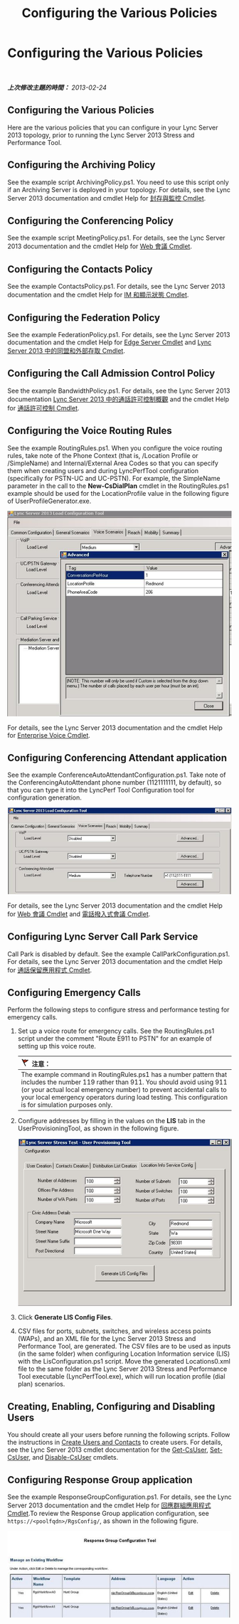 ﻿---
title: Configuring the Various Policies
TOCTitle: Configuring the Various Policies
ms:assetid: e3b3cbda-7c17-470b-acb0-82fdcc473184
ms:mtpsurl: https://technet.microsoft.com/zh-tw/library/JJ945610(v=OCS.15)
ms:contentKeyID: 52056021
ms.date: 09/13/2014
mtps_version: v=OCS.15
ms.translationtype: HT
---

# Configuring the Various Policies

 

_**上次修改主題的時間：** 2013-02-24_

## Configuring the Various Policies

Here are the various policies that you can configure in your Lync Server 2013 topology, prior to running the Lync Server 2013 Stress and Performance Tool.

## Configuring the Archiving Policy

See the example script ArchivingPolicy.ps1. You need to use this script only if an Archiving Server is deployed in your topology. For details, see the Lync Server 2013 documentation and cmdlet Help for [封存與監控 Cmdlet](https://technet.microsoft.com/zh-tw/library/gg415629\(v=ocs.15\)).

## Configuring the Conferencing Policy

See the example script MeetingPolicy.ps1. For details, see the Lync Server 2013 documentation and the cmdlet Help for [Web 會議 Cmdlet](https://technet.microsoft.com/zh-tw/library/gg415675\(v=ocs.15\)).

## Configuring the Contacts Policy

See the example ContactsPolicy.ps1. For details, see the Lync Server 2013 documentation and the cmdlet Help for [IM 和顯示狀態 Cmdlet](https://technet.microsoft.com/zh-tw/library/gg398611\(v=ocs.15\)).

## Configuring the Federation Policy

See the example FederationPolicy.ps1. For details, see the Lync Server 2013 documentation and the cmdlet Help for [Edge Server Cmdlet](https://technet.microsoft.com/zh-tw/library/gg415635\(v=ocs.15\)) and [Lync Server 2013 中的同盟和外部存取 Cmdlet](https://technet.microsoft.com/zh-tw/library/gg415651\(v=ocs.15\)).

## Configuring the Call Admission Control Policy

See the example BandwidthPolicy.ps1. For details, see the Lync Server 2013 documentation [Lync Server 2013 中的通話許可控制概觀](https://technet.microsoft.com/zh-tw/library/gg398529\(v=ocs.15\)) and the cmdlet Help for [通話許可控制 Cmdlet](https://technet.microsoft.com/zh-tw/library/gg415676\(v=ocs.15\)).

## Configuring the Voice Routing Rules

See the example RoutingRules.ps1. When you configure the voice routing rules, take note of the Phone Context (that is, /Location Profile or /SimpleName) and Internal/External Area Codes so that you can specify them when creating users and during LyncPerfTool configuration (specifically for PSTN-UC and UC-PSTN). For example, the SimpleName parameter in the call to the **New-CsDialPlan** cmdlet in the RoutingRules.ps1 example should be used for the LocationProfile value in the following figure of UserProfileGenerator.exe.

![語音路由規則範例。](images/JJ945610.9f34d971-4ed0-4a4c-b101-086a91c4578c(OCS.15).jpg "語音路由規則範例。")

For details, see the Lync Server 2013 documentation and the cmdlet Help for [Enterprise Voice Cmdlet](https://technet.microsoft.com/zh-tw/library/gg415658\(v=ocs.15\)).

## Configuring Conferencing Attendant application

See the example ConferenceAutoAttendantConfiguration.ps1. Take note of the ConferencingAutoAttendant phone number (1121111111, by default), so that you can type it into the LyncPerf Tool Configuration tool for configuration generation.

![設定會議服務員應用程式](images/JJ945610.0618a22f-27a9-423a-9085-d2bf71e82db6(OCS.15).jpg "設定會議服務員應用程式")

For details, see the Lync Server 2013 documentation and the cmdlet Help for [Web 會議 Cmdlet](https://technet.microsoft.com/zh-tw/library/gg415675\(v=ocs.15\)) and [電話撥入式會議 Cmdlet](https://technet.microsoft.com/zh-tw/library/gg415630\(v=ocs.15\)).

## Configuring Lync Server Call Park Service

Call Park is disabled by default. See the example CallParkConfiguration.ps1. For details, see the Lync Server 2013 documentation and the cmdlet Help for [通話保留應用程式 Cmdlet](https://technet.microsoft.com/zh-tw/library/gg415639\(v=ocs.15\)).

## Configuring Emergency Calls

Perform the following steps to configure stress and performance testing for emergency calls.

1.  Set up a voice route for emergency calls. See the RoutingRules.ps1 script under the comment "Route E911 to PSTN" for an example of setting up this voice route.
    
    <table>
    <thead>
    <tr class="header">
    <th><img src="images/JJ945610.Caution(OCS.15).gif" title="Caution" alt="Caution" />注意：</th>
    </tr>
    </thead>
    <tbody>
    <tr class="odd">
    <td>The example command in RoutingRules.ps1 has a number pattern that includes the number 119 rather than 911. You should avoid using 911 (or your actual local emergency number) to prevent accidental calls to your local emergency operators during load testing. This configuration is for simulation purposes only.</td>
    </tr>
    </tbody>
    </table>


2.  Configure addresses by filling in the values on the **LIS** tab in the UserProvisioningTool, as shown in the following figure.
    
    ![設定位置資訊服務。](images/JJ945610.8ac1faa1-e9f9-40d0-b8b7-b159f4f459f7(OCS.15).jpg "設定位置資訊服務。")  

3.  Click **Generate LIS Config Files**.

4.  CSV files for ports, subnets, switches, and wireless access points (WAPs), and an XML file for the Lync Server 2013 Stress and Performance Tool, are generated. The CSV files are to be used as inputs (in the same folder) when configuring Location Information service (LIS) with the LisConfiguration.ps1 script. Move the generated Locations0.xml file to the same folder as the Lync Server 2013 Stress and Performance Tool executable (LyncPerfTool.exe), which will run location profile (dial plan) scenarios.

## Creating, Enabling, Configuring and Disabling Users

You should create all your users before running the following scripts. Follow the instructions in [Create Users and Contacts](create-users-and-contacts.md) to create users. For details, see the Lync Server 2013 cmdlet documentation for the [Get-CsUser](https://technet.microsoft.com/zh-tw/library/gg398125\(v=ocs.15\)), [Set-CsUser](https://technet.microsoft.com/zh-tw/library/gg398510\(v=ocs.15\)), and [Disable-CsUser](https://technet.microsoft.com/zh-tw/library/gg398747\(v=ocs.15\)) cmdlets.

## Configuring Response Group application

See the example ResponseGroupConfiguration.ps1. For details, see the Lync Server 2013 documentation and the cmdlet Help for [回應群組應用程式 Cmdlet](https://technet.microsoft.com/zh-tw/library/gg415654\(v=ocs.15\)).To review the Response Group application configuration, see `https://<poolfqdn>/RgsConfig/`, as shown in the following figure.

![回應群組設定工具。](images/JJ945610.480a9440-2283-4533-98f8-86daaab4781c(OCS.15).jpg "回應群組設定工具。")

